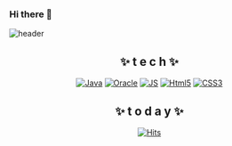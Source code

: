 ### Hi there 👋

<!--
**bellpp93/bellpp93** is a ✨ _special_ ✨ repository because its `README.md` (this file) appears on your GitHub profile.

Here are some ideas to get you started:

- 🔭 I’m currently working on ...
- 🌱 I’m currently learning ...
- 👯 I’m looking to collaborate on ...
- 🤔 I’m looking for help with ...
- 💬 Ask me about ...
- 📫 How to reach me: ...
- 😄 Pronouns: ...
- ⚡ Fun fact: ...
-->
![header](https://capsule-render.vercel.app/api?type=wave&color=auto&height=300&section=header&text=Ryle's%20CodeWolrd&fontSize=70)

<div align=center>

  ## ✨ t e c h ✨
  
  [![Java](https://img.shields.io/badge/Java-007396?style=flat-square&logo=Java&logoColor=white)](github.com/bellpp93/TODO-List)
  [![Oracle](https://img.shields.io/badge/Oracle-F80000?style=flat-square&logo=Oracle&logoColor=white)](github.com/bellpp93/TODO-List)
  [![JS](https://img.shields.io/badge/JavaScript-F7DF1E?style=flat-square&logo=JavaScript&logoColor=black)](github.com/bellpp93/TODO-List)
  [![Html5](https://img.shields.io/badge/Html-E34F26?style=flat-square&logo=Html5&logoColor=white)](github.com/bellpp93/TODO-List)
  [![CSS3](https://img.shields.io/badge/CSS-1572B6?style=flat-square&logo=CSS3&logoColor=white)](github.com/bellpp93/TODO-List)

<div align=center>
  
  ## ✨ t o d a y ✨
  
  [![Hits](https://hits.seeyoufarm.com/api/count/incr/badge.svg?url=https%3A%2F%2Fgithub.com%2Fbellpp93&count_bg=%2379C83D&title_bg=%23555555&icon=&icon_color=%23E7E7E7&title=hits&edge_flat=false)](https://hits.seeyoufarm.com)
